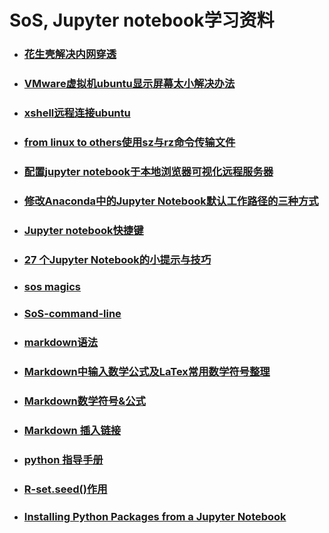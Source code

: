 #   SoS, Jupyter notebook学习资料

- ### [花生壳解决内网穿透](https://segmentfault.com/a/1190000022258140)

- ### [VMware虚拟机ubuntu显示屏幕太小解决办法](https://blog.csdn.net/dcrmg/article/details/74090307)

- ### [xshell远程连接ubuntu](https://zhuanlan.zhihu.com/p/28544384)

- ### [from linux to others使用sz与rz命令传输文件](https://blog.51cto.com/skypegnu1/1538371)

- ### [配置jupyter notebook于本地浏览器可视化远程服务器](https://www.jianshu.com/p/bc132795433d)

- ### [修改Anaconda中的Jupyter Notebook默认工作路径的三种方式](https://blog.csdn.net/u014552678/article/details/62046638)

- ### [Jupyter notebook快捷键](https://blog.csdn.net/lawme/article/details/51034543)

- ### [27 个Jupyter Notebook的小提示与技巧](http://liuchengxu.org/pelican-blog/jupyter-notebook-tips.html)

- ### [sos magics](https://vatlab.github.io/sos-docs/doc/user_guide/sos_magics.html)

- ### [SoS-command-line](https://vatlab.github.io/sos-docs/doc/documentation/User_Interface.html)

- ### [markdown语法](https://www.w3cschool.cn/markdownyfsm/markdownyfsm-odm6256r.html)

- ### [Markdown中输入数学公式及LaTex常用数学符号整理](http://liyangbit.com/math/jupyter-latex/)

- ### [Markdown数学符号&公式](https://blog.csdn.net/Katherine_hsr/article/details/79179622)

- ### [Markdown 插入链接](https://www.jianshu.com/p/ab539e9a7955)

- ### [python 指导手册](https://docs.python.org/3/reference/lexical_analysis.html#f-strings)

- ### [R-set.seed()作用](https://www.jianshu.com/p/38d0a44630f8)

- ### [Installing Python Packages from a Jupyter Notebook](https://huangweiran.club/2018/05/14/%E7%BF%BB%E8%AF%91%EF%BC%9A%E5%A6%82%E4%BD%95%E5%9C%A8Jupyter-notebook%E4%B8%AD%E5%AE%89%E8%A3%85Python%E5%8C%85%EF%BC%9F/index.html)
